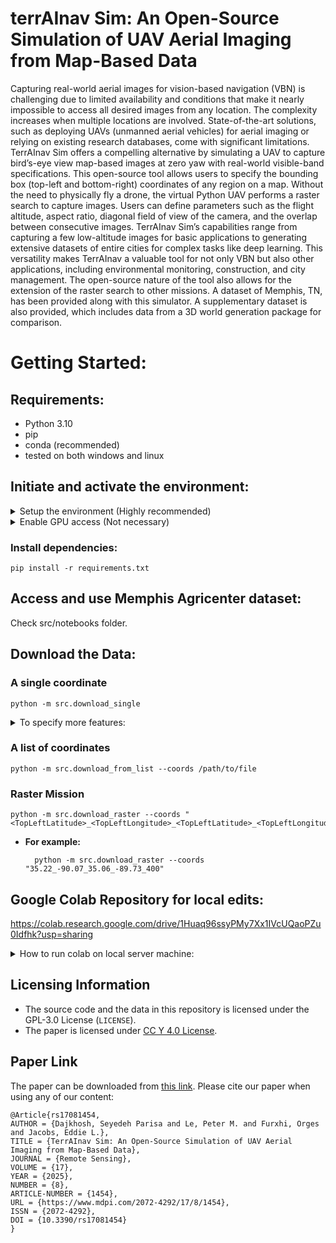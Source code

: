 # terrAInav Sim: An Open-Source Simulation of UAV Aerial Imaging from Map-Based Data

Capturing real-world aerial images for vision-based navigation (VBN) is challenging due to limited availability and conditions that make it nearly impossible to access all desired images from any location. The complexity increases when multiple locations are involved. State-of-the-art solutions, such as deploying UAVs (unmanned aerial vehicles) for aerial imaging or relying on existing research databases, come with significant limitations. TerrAInav Sim offers a compelling alternative by simulating a UAV to capture bird’s-eye view map-based images at zero yaw with real-world visible-band specifications. This open-source tool allows users to specify the bounding box (top-left and bottom-right) coordinates of any region on a map. Without the need to physically fly a drone, the virtual Python UAV performs a raster search to capture images. Users can define parameters such as the flight altitude, aspect ratio, diagonal field of view of the camera, and the overlap between consecutive images. TerrAInav Sim’s capabilities range from capturing a few low-altitude images for basic applications to generating extensive datasets of entire cities for complex tasks like deep learning. This versatility makes TerrAInav a valuable tool for not only VBN but also other applications, including environmental monitoring, construction, and city management. The open-source nature of the tool also allows for the extension of the raster search to other missions. A dataset of Memphis, TN, has been provided along with this simulator. A supplementary dataset is also provided, which includes data from a 3D world generation package for comparison.

# Getting Started:
## Requirements:

- Python 3.10
- pip
- conda (recommended)
- tested on both windows and linux

## Initiate and activate the environment:

<details>
  <summary>Setup the environment (Highly recommended)</summary>

    conda create -n "terrainav-sim" python=3.10
    conda activate terrainav-sim

</details>


<details>
  <summary>Enable GPU access (Not necessary)</summary>

Other versions might be compatible at your own risk. Check compatibility here: https://www.tensorflow.org/install/source#gpu

    conda install -c conda-forge cudatoolkit=11.2 cudnn=8.1

</details>


### Install dependencies:

    pip install -r requirements.txt

## Access and use Memphis Agricenter dataset:

Check src/notebooks folder.

## Download the Data:

### A single coordinate

    python -m src.download_single

<details>
  <summary>To specify more features:</summary>

You can do either:

    python -m src.download_single --coords /path/to/file --aspect_ratio <X> <Y> --fov <degrees> --data_dir /path/to/dataset

The file should have one line including the following data:

    <latitude> <longitude> <AGL(f)>

Check dataset/sample_coords.txt as an example.

Or:

    python -m src.download_single --coords "<Latitude>_<Longitude>_<AGL(feet)>"

for more configuration parameters checkout src/utils/config.py or type:

    python -m src.download_raster --help

- **For example:**

        python -m src.download_single --coords "dataset/sample_coords.txt" --aspect_ratio 4 3 --fov 78.8 --data_dir dataset/

    Note: the aspect ratio and fov are from DJI Mavic and are set to the above values by default.

- Or:

        python -m src.download_single --coords "35.22_-90.07_400"

</details>

### A list of coordinates

    python -m src.download_from_list --coords /path/to/file

### Raster Mission
    python -m src.download_raster --coords "<TopLeftLatitude>_<TopLeftLongitude>_<TopLeftLatitude>_<TopLeftLongitude>_<AGL(feet)>"

- **For example:**

        python -m src.download_raster --coords "35.22_-90.07_35.06_-89.73_400"



## Google Colab Repository for local edits:

https://colab.research.google.com/drive/1Huaq96ssyPMy7Xx1IVcUQaoPZu0Idfhk?usp=sharing

<details>
  <summary>How to run colab on local server machine:</summary>

1. SSH to the remote directory and forward the port such as:

```
ssh -L localhost:8888:localhost:8888 [username]@[hostname or IP address]
```

2. Run the following in the remote terminal:
```
jupyter notebook \
    --NotebookApp.allow_origin='https://colab.research.google.com' \
    --port=8888 \
    --NotebookApp.port_retries=0
```
3. The previous step will give you two URLs in result. Copy either. For example:
```
http://localhost:8888/?token=0f96a96950ca8aa79c52fb1fa5758e648b5052cd91417dd8
```
or
```
http://127.0.0.1:8888/?token=0f96a96950ca8aa79c52fb1fa5758e648b5052cd91417dd8
```
4. On the bar above select the arrow next to the connect button and choose "connect to a local runtime".
5. A popup window will be shown, paste the copied URL in the input section.
6. Press "Connect" and voila.
7. If you are using a conda environment for your packages, you might need the following steps. On the remote server, install ipykernel:
```
conda install ipykernel
```
1. Then, register the Conda environment as a Jupyter/Colab kernel (Replace <environment_name> with the name of your Conda environment):
```
!python -m ipykernel install --user --name=<environment_name>
```
1. After installing and registering the kernel, you can switch to it from within your Colab notebook interface by selecting it from the kernel dropdown menu (click on "Runtime" > "Change runtime type" > select your Conda environment).
2.  Always restart the Colab runtime after setting up a custom kernel or installing packages to ensure the changes take effect. Click on "Runtime" in the menu and select "Restart runtime...".
</details>

## Licensing Information

- The source code and the data in this repository is licensed under the GPL-3.0 License (`LICENSE`).
- The paper is licensed under [CC Y 4.0 License](https://creativecommons.org/licenses/by/4.0/).

## Paper Link
The paper can be downloaded from [this link](https://www.mdpi.com/2072-4292/17/8/1454). Please cite our paper when using any of our content:

```
@Article{rs17081454,
AUTHOR = {Dajkhosh, Seyedeh Parisa and Le, Peter M. and Furxhi, Orges and Jacobs, Eddie L.},
TITLE = {TerrAInav Sim: An Open-Source Simulation of UAV Aerial Imaging from Map-Based Data},
JOURNAL = {Remote Sensing},
VOLUME = {17},
YEAR = {2025},
NUMBER = {8},
ARTICLE-NUMBER = {1454},
URL = {https://www.mdpi.com/2072-4292/17/8/1454},
ISSN = {2072-4292},
DOI = {10.3390/rs17081454}
}
```
